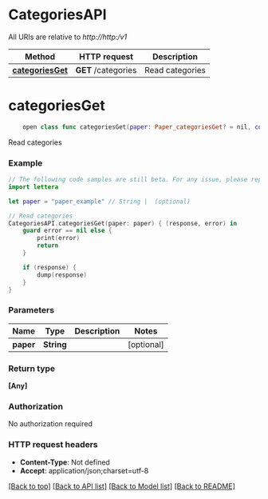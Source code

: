 # CategoriesAPI

All URIs are relative to *http://http:/v1*

Method | HTTP request | Description
------------- | ------------- | -------------
[**categoriesGet**](CategoriesAPI.md#categoriesget) | **GET** /categories | Read categories


# **categoriesGet**
```swift
    open class func categoriesGet(paper: Paper_categoriesGet? = nil, completion: @escaping (_ data: [Any]?, _ error: Error?) -> Void)
```

Read categories

### Example 
```swift
// The following code samples are still beta. For any issue, please report via http://github.com/OpenAPITools/openapi-generator/issues/new
import lettera

let paper = "paper_example" // String |  (optional)

// Read categories
CategoriesAPI.categoriesGet(paper: paper) { (response, error) in
    guard error == nil else {
        print(error)
        return
    }

    if (response) {
        dump(response)
    }
}
```

### Parameters

Name | Type | Description  | Notes
------------- | ------------- | ------------- | -------------
 **paper** | **String** |  | [optional] 

### Return type

**[Any]**

### Authorization

No authorization required

### HTTP request headers

 - **Content-Type**: Not defined
 - **Accept**: application/json;charset=utf-8

[[Back to top]](#) [[Back to API list]](../README.md#documentation-for-api-endpoints) [[Back to Model list]](../README.md#documentation-for-models) [[Back to README]](../README.md)

